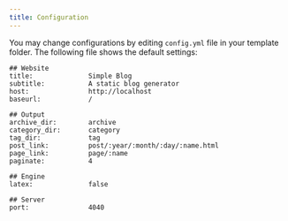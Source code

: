 ```yaml
---
title: Configuration
---
```


You may change configurations by editing `config.yml` file in your template folder. The following file shows the default settings:

    ## Website
    title:              Simple Blog
    subtitle:           A static blog generator
    host:               http://localhost
    baseurl:            /

    ## Output
    archive_dir:        archive
    category_dir:       category
    tag_dir:            tag
    post_link:          post/:year/:month/:day/:name.html
    page_link:          page/:name
    paginate:           4

    ## Engine
    latex:              false

    ## Server
    port:               4040
